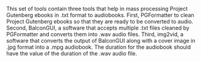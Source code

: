 This set of tools contain three tools that help in mass processing Project Gutenberg ebooks in .txt format to audiobooks. First, PGFormatter to clean Project Gutenberg ebooks so that they are ready to be converted to audio. Second, BalconGUI, a software that accepts multiple .txt files cleaned by PGFormatter and converts them into .wav audio files. Third, img2vid, a software that converts the output of BalconGUI along with a cover image in .jpg format into a .mpg audiobook. The duration for the audiobook should have the value of the duration of the .wav audio file.
